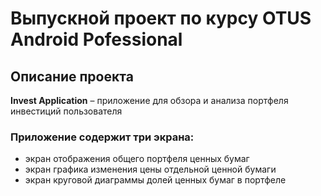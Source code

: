 # Выпускной проект по курсу OTUS Android Pofessional

## Описание проекта

**Invest Application** – приложение для обзора и анализа портфеля инвестиций пользователя

### Приложение содержит три экрана:
- экран отображения общего портфеля ценных бумаг
- экран графика изменения цены отдельной ценной бумаги
- экран круговой диаграммы долей ценных бумаг в портфеле
